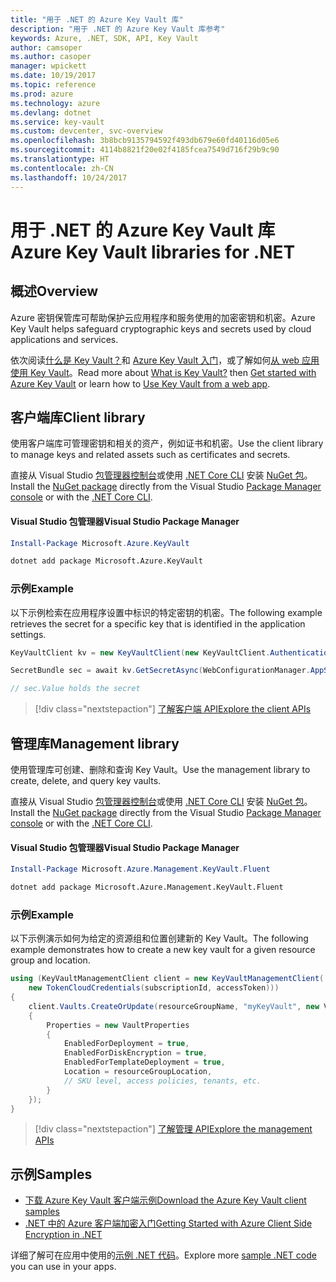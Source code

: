 ```yaml
---
title: "用于 .NET 的 Azure Key Vault 库"
description: "用于 .NET 的 Azure Key Vault 库参考"
keywords: Azure, .NET, SDK, API, Key Vault
author: camsoper
ms.author: casoper
manager: wpickett
ms.date: 10/19/2017
ms.topic: reference
ms.prod: azure
ms.technology: azure
ms.devlang: dotnet
ms.service: key-vault
ms.custom: devcenter, svc-overview
ms.openlocfilehash: 3b8bcb9135794592f493db679e60fd40116d05e6
ms.sourcegitcommit: 4114b8821f20e02f4185fcea7549d716f29b9c90
ms.translationtype: HT
ms.contentlocale: zh-CN
ms.lasthandoff: 10/24/2017
---
```

# <a name="azure-key-vault-libraries-for-net"></a><span data-ttu-id="185a9-104">用于 .NET 的 Azure Key Vault 库</span><span class="sxs-lookup"><span data-stu-id="185a9-104">Azure Key Vault libraries for .NET</span></span>

## <a name="overview"></a><span data-ttu-id="185a9-105">概述</span><span class="sxs-lookup"><span data-stu-id="185a9-105">Overview</span></span>

<span data-ttu-id="185a9-106">Azure 密钥保管库可帮助保护云应用程序和服务使用的加密密钥和机密。</span><span class="sxs-lookup"><span data-stu-id="185a9-106">Azure Key Vault helps safeguard cryptographic keys and secrets used by cloud applications and services.</span></span>

<span data-ttu-id="185a9-107">依次阅读[什么是 Key Vault？](/azure/key-vault/key-vault-whatis)和 [Azure Key Vault 入门](/azure/key-vault/key-vault-get-started)，或了解如何[从 web 应用使用 Key Vault](/azure/key-vault/key-vault-use-from-web-application)。</span><span class="sxs-lookup"><span data-stu-id="185a9-107">Read more about [What is Key Vault?](/azure/key-vault/key-vault-whatis) then [Get started with Azure Key Vault](/azure/key-vault/key-vault-get-started) or learn how to [Use Key Vault from a web app](/azure/key-vault/key-vault-use-from-web-application).</span></span>

## <a name="client-library"></a><span data-ttu-id="185a9-108">客户端库</span><span class="sxs-lookup"><span data-stu-id="185a9-108">Client library</span></span>

<span data-ttu-id="185a9-109">使用客户端库可管理密钥和相关的资产，例如证书和机密。</span><span class="sxs-lookup"><span data-stu-id="185a9-109">Use the client library to manage keys and related assets such as certificates and secrets.</span></span>

<span data-ttu-id="185a9-110">直接从 Visual Studio [包管理器控制台][PackageManager]或使用 [.NET Core CLI][DotNetCLI] 安装 [NuGet 包](https://www.nuget.org/packages/Microsoft.Azure.KeyVault)。</span><span class="sxs-lookup"><span data-stu-id="185a9-110">Install the [NuGet package](https://www.nuget.org/packages/Microsoft.Azure.KeyVault) directly from the Visual Studio [Package Manager console][PackageManager] or with the [.NET Core CLI][DotNetCLI].</span></span>

#### <a name="visual-studio-package-manager"></a><span data-ttu-id="185a9-111">Visual Studio 包管理器</span><span class="sxs-lookup"><span data-stu-id="185a9-111">Visual Studio Package Manager</span></span>

```powershell
Install-Package Microsoft.Azure.KeyVault
```

```bash
dotnet add package Microsoft.Azure.KeyVault
```

### <a name="example"></a><span data-ttu-id="185a9-112">示例</span><span class="sxs-lookup"><span data-stu-id="185a9-112">Example</span></span>

<span data-ttu-id="185a9-113">以下示例检索在应用程序设置中标识的特定密钥的机密。</span><span class="sxs-lookup"><span data-stu-id="185a9-113">The following example retrieves the secret for a specific key that is identified in the application settings.</span></span>

```csharp
KeyVaultClient kv = new KeyVaultClient(new KeyVaultClient.AuthenticationCallback(securityToken));

SecretBundle sec = await kv.GetSecretAsync(WebConfigurationManager.AppSettings["SecretUri"]);

// sec.Value holds the secret
```

> [!div class="nextstepaction"]
> [<span data-ttu-id="185a9-114">了解客户端 API</span><span class="sxs-lookup"><span data-stu-id="185a9-114">Explore the client APIs</span></span>](/dotnet/api/overview/azure/keyvault/client)

## <a name="management-library"></a><span data-ttu-id="185a9-115">管理库</span><span class="sxs-lookup"><span data-stu-id="185a9-115">Management library</span></span>

<span data-ttu-id="185a9-116">使用管理库可创建、删除和查询 Key Vault。</span><span class="sxs-lookup"><span data-stu-id="185a9-116">Use the management library to create, delete, and query key vaults.</span></span>

<span data-ttu-id="185a9-117">直接从 Visual Studio [包管理器控制台][PackageManager]或使用 [.NET Core CLI][DotNetCLI] 安装 [NuGet 包](https://www.nuget.org/packages/Microsoft.Azure.Management.KeyVault.Fluent)。</span><span class="sxs-lookup"><span data-stu-id="185a9-117">Install the [NuGet package](https://www.nuget.org/packages/Microsoft.Azure.Management.KeyVault.Fluent) directly from the Visual Studio [Package Manager console][PackageManager] or with the [.NET Core CLI][DotNetCLI].</span></span>

#### <a name="visual-studio-package-manager"></a><span data-ttu-id="185a9-118">Visual Studio 包管理器</span><span class="sxs-lookup"><span data-stu-id="185a9-118">Visual Studio Package Manager</span></span>

```powershell
Install-Package Microsoft.Azure.Management.KeyVault.Fluent
```

```bash
dotnet add package Microsoft.Azure.Management.KeyVault.Fluent
```

### <a name="example"></a><span data-ttu-id="185a9-119">示例</span><span class="sxs-lookup"><span data-stu-id="185a9-119">Example</span></span>

<span data-ttu-id="185a9-120">以下示例演示如何为给定的资源组和位置创建新的 Key Vault。</span><span class="sxs-lookup"><span data-stu-id="185a9-120">The following example demonstrates how to create a new key vault for a given resource group and location.</span></span>

```csharp
using (KeyVaultManagementClient client = new KeyVaultManagementClient(
    new TokenCloudCredentials(subscriptionId, accessToken)))
{
    client.Vaults.CreateOrUpdate(resourceGroupName, "myKeyVault", new VaultCreateOrUpdateParameters
    {
        Properties = new VaultProperties
        {
            EnabledForDeployment = true,
            EnabledForDiskEncryption = true,
            EnabledForTemplateDeployment = true,
            Location = resourceGroupLocation,
            // SKU level, access policies, tenants, etc.
        }
    });
}
```

> [!div class="nextstepaction"]
> [<span data-ttu-id="185a9-121">了解管理 API</span><span class="sxs-lookup"><span data-stu-id="185a9-121">Explore the management APIs</span></span>](/dotnet/api/overview/azure/keyvault/management)

## <a name="samples"></a><span data-ttu-id="185a9-122">示例</span><span class="sxs-lookup"><span data-stu-id="185a9-122">Samples</span></span>

* [<span data-ttu-id="185a9-123">下载 Azure Key Vault 客户端示例</span><span class="sxs-lookup"><span data-stu-id="185a9-123">Download the Azure Key Vault client samples</span></span>](https://www.microsoft.com/download/details.aspx?id=45343)
* [<span data-ttu-id="185a9-124">.NET 中的 Azure 客户端加密入门</span><span class="sxs-lookup"><span data-stu-id="185a9-124">Getting Started with Azure Client Side Encryption in .NET</span></span>](https://azure.microsoft.com/resources/samples/storage-dotnet-client-side-encryption/)


<span data-ttu-id="185a9-125">详细了解可在应用中使用的[示例 .NET 代码](https://azure.microsoft.com/resources/samples/?platform=dotnet)。</span><span class="sxs-lookup"><span data-stu-id="185a9-125">Explore more [sample .NET code](https://azure.microsoft.com/resources/samples/?platform=dotnet) you can use in your apps.</span></span>

[PackageManager]: https://docs.microsoft.com/nuget/tools/package-manager-console
[DotNetCLI]: https://docs.microsoft.com/dotnet/core/tools/dotnet-add-package
